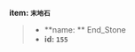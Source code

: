 <!-- BEGIN_AUTOGEN: do NOT edit in this block -->

**item: `末地石`**

> * **name: ** End_Stone
> * **id: `155`**

<!-- END_AUTOGEN-->
